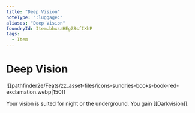 ```yaml
---
title: "Deep Vision"
noteType: ":luggage:"
aliases: "Deep Vision"
foundryId: Item.bhxsaHEgZ8sfIXhP
tags:
  - Item
---
```


# Deep Vision
![[pathfinder2e/Feats/zz_asset-files/icons-sundries-books-book-red-exclamation.webp|150]]

Your vision is suited for night or the underground. You gain [[Darkvision]].
